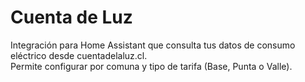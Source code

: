 # Cuenta de Luz

Integración para Home Assistant que consulta tus datos de consumo eléctrico desde cuentadelaluz.cl.  
Permite configurar por comuna y tipo de tarifa (Base, Punta o Valle).

